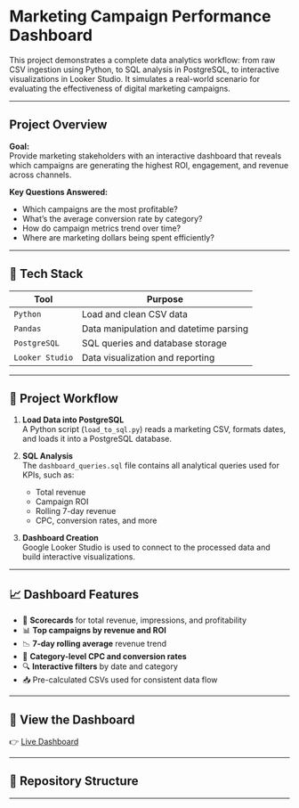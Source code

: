 # Marketing Campaign Performance Dashboard

This project demonstrates a complete data analytics workflow: from raw CSV ingestion using Python, to SQL analysis in PostgreSQL, to interactive visualizations in Looker Studio. It simulates a real-world scenario for evaluating the effectiveness of digital marketing campaigns.

---

## Project Overview

**Goal:**  
Provide marketing stakeholders with an interactive dashboard that reveals which campaigns are generating the highest ROI, engagement, and revenue across channels.

**Key Questions Answered:**
- Which campaigns are the most profitable?
- What’s the average conversion rate by category?
- How do campaign metrics trend over time?
- Where are marketing dollars being spent efficiently?

---

## 🧠 Tech Stack

| Tool           | Purpose                                |
|----------------|----------------------------------------|
| `Python`       | Load and clean CSV data                |
| `Pandas`       | Data manipulation and datetime parsing |
| `PostgreSQL`   | SQL queries and database storage       |
| `Looker Studio`| Data visualization and reporting       |

---

## 🧱 Project Workflow

1. **Load Data into PostgreSQL**  
   A Python script (`load_to_sql.py`) reads a marketing CSV, formats dates, and loads it into a PostgreSQL database.

2. **SQL Analysis**  
   The `dashboard_queries.sql` file contains all analytical queries used for KPIs, such as:
   - Total revenue
   - Campaign ROI
   - Rolling 7-day revenue
   - CPC, conversion rates, and more

3. **Dashboard Creation**  
   Google Looker Studio is used to connect to the processed data and build interactive visualizations.

---

## 📈 Dashboard Features

- 🔢 **Scorecards** for total revenue, impressions, and profitability
- 📊 **Top campaigns by revenue and ROI**
- 📉 **7-day rolling average** revenue trend
- 📂 **Category-level CPC and conversion rates**
- 🔍 **Interactive filters** by date and category
- 📥 Pre-calculated CSVs used for consistent data flow

---

## 🔗 View the Dashboard

👉 [Live Dashboard](https://tinyurl.com/alanthomasdashboard)  

---

## 📂 Repository Structure




---



